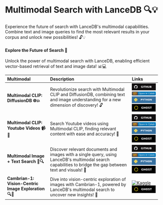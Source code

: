 # Multimodal Search with LanceDB 🔍💡

Experience the future of search with LanceDB's multimodal capabilities. Combine text and image queries to find the most relevant results in your corpus and unlock new possibilities! 🔓💡

#### Explore the Future of Search 🚀

Unlock the power of multimodal search with LanceDB, enabling efficient vector-based retrieval of text and image data! 📊💻



| **Multimodal**  | **Description**  | **Links**  |
|:----------------|:-----------------|:-----------|
| **Multimodal CLIP: DiffusionDB 🌐💥**    | Revolutionize search with Multimodal CLIP and DiffusionDB, combining text and image understanding for a new dimension of discovery! 🔓 | [![GitHub](../../assets/github.svg)][Clip_diffusionDB_github] <br>[![Open In Collab](../../assets/colab.svg)][Clip_diffusionDB_colab] <br>[![Python](../../assets/python.svg)][Clip_diffusionDB_python] <br>[![Ghost](../../assets/ghost.svg)][Clip_diffusionDB_ghost] |
| **Multimodal CLIP: Youtube Videos 📹👀** | Search Youtube videos using Multimodal CLIP, finding relevant content with ease and accuracy! 🎯                                                                                                                                                                | [![Github](../../assets/github.svg)][Clip_youtube_github]                                                                                                    <br>[![Open In Collab](../../assets/colab.svg)][Clip_youtube_colab]                                                                                           <br> [![Python](../../assets/python.svg)][Clip_youtube_python]         <br>[![Ghost](../../assets/ghost.svg)][Clip_youtube_python] |
| **Multimodal Image + Text Search 📸🔍**               | Discover relevant documents and images with a single query, using LanceDB's multimodal search capabilities to bridge the gap between text and visuals! 🌉 | [![GitHub](../../assets/github.svg)](https://github.com/lancedb/vectordb-recipes/blob/main/examples/multimodal_search) <br>[![Open In Collab](../../assets/colab.svg)](https://colab.research.google.com/github/lancedb/vectordb-recipes/blob/main/examples/multimodal_search/main.ipynb) <br> [![Python](../../assets/python.svg)](https://github.com/lancedb/vectordb-recipes/blob/main/examples/multimodal_search/main.py)<br> [![Ghost](../../assets/ghost.svg)](https://blog.lancedb.com/multi-modal-ai-made-easy-with-lancedb-clip-5aaf8801c939/) |
| **Cambrian-1: Vision-Centric Image Exploration 🔍👀** | Dive into vision-centric exploration of images with Cambrian-1, powered by LanceDB's multimodal search to uncover new insights! 🔎                        | [![Kaggle](https://img.shields.io/badge/Kaggle-035a7d?style=for-the-badge&logo=kaggle&logoColor=white)](https://www.kaggle.com/code/prasantdixit/cambrian-1-vision-centric-exploration-of-images/)<br> [![Ghost](../../assets/ghost.svg)](https://blog.lancedb.com/cambrian-1-vision-centric-exploration/)                                                                                                                                                                                                                   |


[Clip_diffusionDB_github]: https://github.com/lancedb/vectordb-recipes/blob/main/examples/multimodal_clip_diffusiondb
[Clip_diffusionDB_colab]: https://colab.research.google.com/github/lancedb/vectordb-recipes/blob/main/examples/multimodal_clip_diffusiondb/main.ipynb
[Clip_diffusionDB_python]: https://github.com/lancedb/vectordb-recipes/blob/main/examples/multimodal_clip_diffusiondb/main.py
[Clip_diffusionDB_ghost]: https://blog.lancedb.com/multi-modal-ai-made-easy-with-lancedb-clip-5aaf8801c939/


[Clip_youtube_github]: https://github.com/lancedb/vectordb-recipes/blob/main/examples/multimodal_video_search
[Clip_youtube_colab]: https://colab.research.google.com/github/lancedb/vectordb-recipes/blob/main/examples/multimodal_video_search/main.ipynb
[Clip_youtube_python]: https://github.com/lancedb/vectordb-recipes/blob/main/examples/multimodal_video_search/main.py
[Clip_youtube_ghost]: https://blog.lancedb.com/multi-modal-ai-made-easy-with-lancedb-clip-5aaf8801c939/